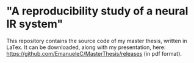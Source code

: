 # "A reproducibility study of a neural IR system"
This repository contains the source code of my master thesis, written in LaTex.
It can be downloaded, along with my presentation, here: https://github.com/EmanueleC/MasterThesis/releases (in pdf format).

